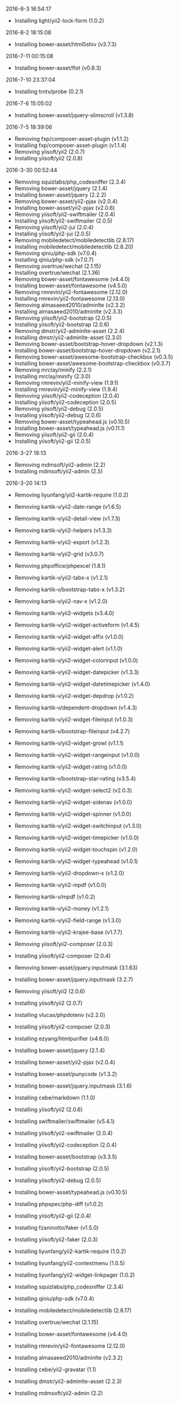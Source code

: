 2016-8-3 16:54:17

- Installing light/yii2-lock-form (1.0.2)


2016-8-2 18:15:08

- Installing bower-asset/html5shiv (v3.7.3)


2016-7-11 00:15:08

- Installing bower-asset/flot (v0.8.3)
 


2016-7-10 23:37:04

- Installing trntv/probe (0.2.1)



2016-7-6 15:05:02
- Installing bower-asset/jquery-slimscroll (v1.3.8)


2016-7-5 18:39:06 

- Removing fxp/composer-asset-plugin (v1.1.2)
- Installing fxp/composer-asset-plugin (v1.1.4)
- Removing yiisoft/yii2 (2.0.7)
- Installing yiisoft/yii2 (2.0.8)



2016-3-30 00:52:44  

- Removing squizlabs/php_codesniffer (2.3.4)
- Removing bower-asset/jquery (2.1.4)
- Installing bower-asset/jquery (2.2.2)
- Removing bower-asset/yii2-pjax (v2.0.4)
- Installing bower-asset/yii2-pjax (v2.0.6)
- Removing yiisoft/yii2-swiftmailer (2.0.4)
- Installing yiisoft/yii2-swiftmailer (2.0.5)
- Removing yiisoft/yii2-jui (2.0.4)
- Installing yiisoft/yii2-jui (2.0.5)
- Removing mobiledetect/mobiledetectlib (2.8.17)
- Installing mobiledetect/mobiledetectlib (2.8.20)
- Removing qiniu/php-sdk (v7.0.4)
- Installing qiniu/php-sdk (v7.0.7)
- Removing overtrue/wechat (2.1.15)
- Installing overtrue/wechat (2.1.36)
- Removing bower-asset/fontawesome (v4.4.0)
- Installing bower-asset/fontawesome (v4.5.0)
- Removing rmrevin/yii2-fontawesome (2.12.0)
- Installing rmrevin/yii2-fontawesome (2.13.0)
- Removing almasaeed2010/adminlte (v2.3.2)
- Installing almasaeed2010/adminlte (v2.3.3)
- Removing yiisoft/yii2-bootstrap (2.0.5)
- Installing yiisoft/yii2-bootstrap (2.0.6)
- Removing dmstr/yii2-adminlte-asset (2.2.4)
- Installing dmstr/yii2-adminlte-asset (2.3.0)
- Removing bower-asset/bootstrap-hover-dropdown (v2.1.3)
- Installing bower-asset/bootstrap-hover-dropdown (v2.2.1)
- Removing bower-asset/awesome-bootstrap-checkbox (v0.3.5)
- Installing bower-asset/awesome-bootstrap-checkbox (v0.3.7)
- Removing mrclay/minify (2.2.1)
- Installing mrclay/minify (2.3.0)
- Removing rmrevin/yii2-minify-view (1.9.1)
- Installing rmrevin/yii2-minify-view (1.9.4)
- Removing yiisoft/yii2-codeception (2.0.4)
- Installing yiisoft/yii2-codeception (2.0.5)
- Removing yiisoft/yii2-debug (2.0.5)
- Installing yiisoft/yii2-debug (2.0.6)
- Removing bower-asset/typeahead.js (v0.10.5)
- Installing bower-asset/typeahead.js (v0.11.1)
- Removing yiisoft/yii2-gii (2.0.4)
- Installing yiisoft/yii2-gii (2.0.5)


2016-3-27 18:13

- Removing mdmsoft/yii2-admin (2.2)
- Installing mdmsoft/yii2-admin (2.5)

2016-3-20 14:13

- Removing liyunfang/yii2-kartik-require (1.0.2)
- Removing kartik-v/yii2-date-range (v1.6.5)
- Removing kartik-v/yii2-detail-view (v1.7.3)
- Removing kartik-v/yii2-helpers (v1.3.3)
- Removing kartik-v/yii2-export (v1.2.3)
- Removing kartik-v/yii2-grid (v3.0.7)
- Removing phpoffice/phpexcel (1.8.1)
- Removing kartik-v/yii2-tabs-x (v1.2.1)
- Removing kartik-v/bootstrap-tabs-x (v1.3.2)
- Removing kartik-v/yii2-nav-x (v1.2.0)
- Removing kartik-v/yii2-widgets (v3.4.0)
- Removing kartik-v/yii2-widget-activeform (v1.4.5)
- Removing kartik-v/yii2-widget-affix (v1.0.0)
- Removing kartik-v/yii2-widget-alert (v1.1.0)
- Removing kartik-v/yii2-widget-colorinput (v1.0.0)
- Removing kartik-v/yii2-widget-datepicker (v1.3.3)
- Removing kartik-v/yii2-widget-datetimepicker (v1.4.0)
- Removing kartik-v/yii2-widget-depdrop (v1.0.2)
- Removing kartik-v/dependent-dropdown (v1.4.3)
- Removing kartik-v/yii2-widget-fileinput (v1.0.3)
- Removing kartik-v/bootstrap-fileinput (v4.2.7)
- Removing kartik-v/yii2-widget-growl (v1.1.1)
- Removing kartik-v/yii2-widget-rangeinput (v1.0.0)
- Removing kartik-v/yii2-widget-rating (v1.0.0)
- Removing kartik-v/bootstrap-star-rating (v3.5.4)
- Removing kartik-v/yii2-widget-select2 (v2.0.3)
- Removing kartik-v/yii2-widget-sidenav (v1.0.0)
- Removing kartik-v/yii2-widget-spinner (v1.0.0)
- Removing kartik-v/yii2-widget-switchinput (v1.3.0)
- Removing kartik-v/yii2-widget-timepicker (v1.0.0)
- Removing kartik-v/yii2-widget-touchspin (v1.2.0)
- Removing kartik-v/yii2-widget-typeahead (v1.0.1)
- Removing kartik-v/yii2-dropdown-x (v1.2.0)
- Removing kartik-v/yii2-mpdf (v1.0.0)
- Removing kartik-v/mpdf (v1.0.2)
- Removing kartik-v/yii2-money (v1.2.1)
- Removing kartik-v/yii2-field-range (v1.3.0)
- Removing kartik-v/yii2-krajee-base (v1.7.7)
- Removing yiisoft/yii2-composer (2.0.3)
- Installing yiisoft/yii2-composer (2.0.4)
- Removing bower-asset/jquery.inputmask (3.1.63)
- Installing bower-asset/jquery.inputmask (3.2.7)
- Removing yiisoft/yii2 (2.0.6)
- Installing yiisoft/yii2 (2.0.7)
- Installing vlucas/phpdotenv (v2.2.0)





- Installing yiisoft/yii2-composer (2.0.3)  
- Installing ezyang/htmlpurifier (v4.6.0)  
- Installing bower-asset/jquery (2.1.4)  
- Installing bower-asset/yii2-pjax (v2.0.4)  
- Installing bower-asset/punycode (v1.3.2)  
- Installing bower-asset/jquery.inputmask (3.1.6)  
- Installing cebe/markdown (1.1.0)  
- Installing yiisoft/yii2 (2.0.6)  
- Installing swiftmailer/swiftmailer (v5.4.1)  
- Installing yiisoft/yii2-swiftmailer (2.0.4)  
- Installing yiisoft/yii2-codeception (2.0.4)  
- Installing bower-asset/bootstrap (v3.3.5)  
- Installing yiisoft/yii2-bootstrap (2.0.5)  
- Installing yiisoft/yii2-debug (2.0.5)  
- Installing bower-asset/typeahead.js (v0.10.5)  
- Installing phpspec/php-diff (v1.0.2)  
- Installing yiisoft/yii2-gii (2.0.4)  
- Installing fzaninotto/faker (v1.5.0)  
- Installing yiisoft/yii2-faker (2.0.3)  
- Installing liyunfang/yii2-kartik-require (1.0.2)  
- Installing liyunfang/yii2-contextmenu (1.0.5)  
- Installing liyunfang/yii2-widget-linkpager (1.0.2)  
- Installing squizlabs/php_codesniffer (2.3.4)  
- Installing qiniu/php-sdk (v7.0.4)  
- Installing mobiledetect/mobiledetectlib (2.8.17)  
- Installing overtrue/wechat (2.1.15)  
- Installing bower-asset/fontawesome (v4.4.0)  
- Installing rmrevin/yii2-fontawesome (2.12.0)  
- Installing almasaeed2010/adminlte (v2.3.2)  
- Installing cebe/yii2-gravatar (1.1)  
- Installing dmstr/yii2-adminlte-asset (2.2.3)  
- Installing mdmsoft/yii2-admin (2.2)  